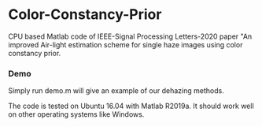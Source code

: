 # Color-Constancy-Prior


CPU based Matlab code of IEEE-Signal Processing Letters-2020 paper "An improved Air-light estimation scheme for single haze images using color constancy prior.
### Demo

Simply run demo.m will give an example of our dehazing methods. 

The code is tested on Ubuntu 16.04 with Matlab R2019a. It should work well on other operating systems like Windows.
